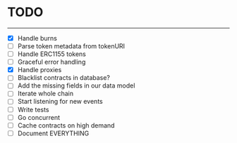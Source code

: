 # TODO

---

-   [x] Handle burns
-   [ ] Parse token metadata from tokenURI
-   [ ] Handle ERC1155 tokens
-   [ ] Graceful error handling
-   [x] Handle proxies
-   [ ] Blacklist contracts in database?
-   [ ] Add the missing fields in our data model
-   [ ] Iterate whole chain
-   [ ] Start listening for new events
-   [ ] Write tests
-   [ ] Go concurrent
-   [ ] Cache contracts on high demand
-   [ ] Document EVERYTHING
